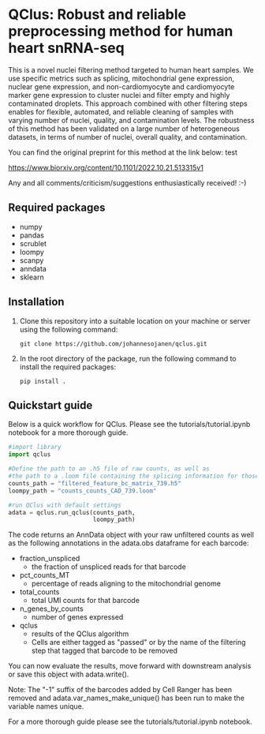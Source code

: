 # QClus: Robust and reliable preprocessing method for human heart snRNA-seq

This is a novel nuclei filtering method targeted to human heart samples. We use specific metrics such as splicing, mitochondrial gene expression, nuclear gene expression, and non-cardiomyocyte and cardiomyocyte marker gene expression to cluster nuclei and filter empty and highly contaminated droplets. This approach combined with other filtering steps enables for flexible, automated, and reliable cleaning of samples with varying number of nuclei, quality, and contamination levels. The robustness of this method has been validated on a large number of heterogeneous datasets, in terms of number of nuclei, overall quality, and contamination. 

You can find the original preprint for this method at the link below: test

https://www.biorxiv.org/content/10.1101/2022.10.21.513315v1

Any and all comments/criticism/suggestions enthusiastically received! :-)

## Required packages

- numpy
- pandas
- scrublet    
- loompy
- scanpy
- anndata
- sklearn


## Installation

1. Clone this repository into a suitable location on your machine or server using the following command:

    ```git clone https://github.com/johannesojanen/qclus.git```
    
2. In the root directory of the package, run the following command to install the required packages:

    ```pip install .```


## Quickstart guide

Below is a quick workflow for QClus. Please see the tutorials/tutorial.ipynb notebook for a more thorough guide.


```python
#import library
import qclus

#Define the path to an .h5 file of raw counts, as well as 
#the path to a .loom file containing the splicing information for those same counts
counts_path = "filtered_feature_bc_matrix_739.h5"
loompy_path = "counts_counts_CAD_739.loom"

#run QClus with default settings
adata = qclus.run_qclus(counts_path,  
                        loompy_path)
```


The code returns an AnnData object with your raw unfiltered counts as well as the following annotations in the adata.obs dataframe for each barcode: 

- fraction_unspliced
    - the fraction of unspliced reads for that barcode
- pct_counts_MT
    - percentage of reads aligning to the mitochondrial genome
- total_counts
    - total UMI counts for that barcode
- n_genes_by_counts
    - number of genes expressed
- qclus
    - results of the QClus algorithm
    - Cells are either tagged as "passed" or by the name of the filtering step that tagged that barcode to be removed

You can now evaluate the results, move forward with downstream analysis or save this object with adata.write().

Note: The "-1" suffix of the barcodes added by Cell Ranger has been removed and adata.var_names_make_unique() has been run to make the variable names unique.

For a more thorough guide please see the tutorials/tutorial.ipynb notebook.